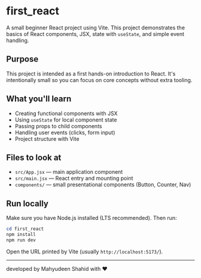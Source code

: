
# first_react

A small beginner React project using Vite. This project demonstrates the basics of React components, JSX, state with `useState`, and simple event handling.

## Purpose

This project is intended as a first hands-on introduction to React. It's intentionally small so you can focus on core concepts without extra tooling.

## What you'll learn

- Creating functional components with JSX
- Using `useState` for local component state
- Passing props to child components
- Handling user events (clicks, form input)
- Project structure with Vite

## Files to look at

- `src/App.jsx` — main application component
- `src/main.jsx` — React entry and mounting point
- `components/` — small presentational components (Button, Counter, Nav)

## Run locally

Make sure you have Node.js installed (LTS recommended). Then run:

```powershell
cd first_react
npm install
npm run dev
```

Open the URL printed by Vite (usually `http://localhost:5173/`).

---

developed by Mahyudeen Shahid with ❤